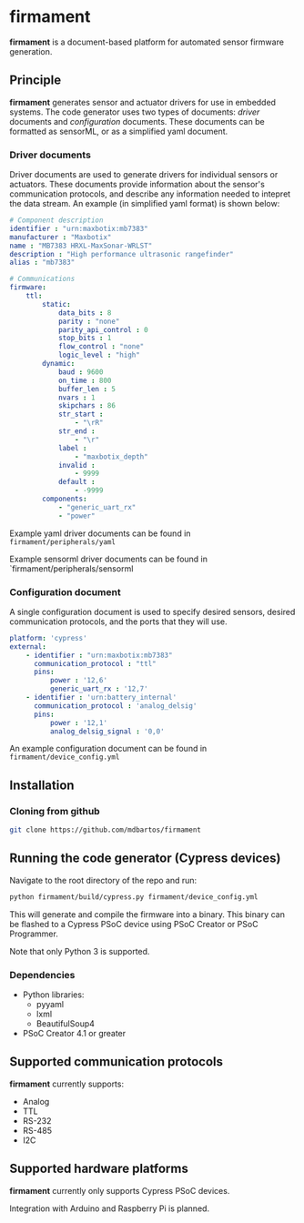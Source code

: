 # firmament

**firmament** is a document-based platform for automated sensor firmware generation.

## Principle

**firmament** generates sensor and actuator drivers for use in embedded systems.
The code generator uses two types of documents: *driver* documents and *configuration* documents.
These documents can be formatted as sensorML, or as a simplified yaml document.

### Driver documents

Driver documents are used to generate drivers for individual sensors or actuators.
These documents provide information about the sensor's communication protocols, and describe any information needed to intepret the data stream.
An example (in simplified yaml format) is shown below:

```yaml
# Component description
identifier : "urn:maxbotix:mb7383"
manufacturer : "Maxbotix"
name : "MB7383 HRXL-MaxSonar-WRLST"
description : "High performance ultrasonic rangefinder"
alias : "mb7383"

# Communications
firmware:
    ttl:
        static:
            data_bits : 8
            parity : "none"
            parity_api_control : 0
            stop_bits : 1
            flow_control : "none"
            logic_level : "high"
        dynamic:
            baud : 9600
            on_time : 800
            buffer_len : 5
            nvars : 1
            skipchars : 86
            str_start :
                - "\rR"
            str_end :
                - "\r"
            label :
                - "maxbotix_depth"
            invalid :
                - 9999
            default :
                - -9999
        components:
            - "generic_uart_rx"
            - "power"
```

Example yaml driver documents can be found in `firmament/peripherals/yaml`

Example sensorml driver documents can be found in `firmament/peripherals/sensorml

### Configuration document

A single configuration document is used to specify desired sensors, desired communication protocols, and the ports that they will use.

```yaml
platform: 'cypress'
external:
    - identifier : "urn:maxbotix:mb7383"
      communication_protocol : "ttl"
      pins:
          power : '12,6'
          generic_uart_rx : '12,7'
    - identifier : 'urn:battery_internal'
      communication_protocol : 'analog_delsig'
      pins:
          power : '12,1'
          analog_delsig_signal : '0,0'
```

An example configuration document can be found in `firmament/device_config.yml`

## Installation

### Cloning from github

```bash
git clone https://github.com/mdbartos/firmament
```

## Running the code generator (Cypress devices)

Navigate to the root directory of the repo and run:

```bash
python firmament/build/cypress.py firmament/device_config.yml
```

This will generate and compile the firmware into a binary. This binary can be flashed to a Cypress PSoC device using PSoC Creator or PSoC Programmer.

Note that only Python 3 is supported.

### Dependencies

- Python libraries:
  - pyyaml
  - lxml
  - BeautifulSoup4
- PSoC Creator 4.1 or greater

## Supported communication protocols

**firmament** currently supports:

- Analog
- TTL
- RS-232
- RS-485
- I2C

## Supported hardware platforms

**firmament** currently only supports Cypress PSoC devices.

Integration with Arduino and Raspberry Pi is planned.
